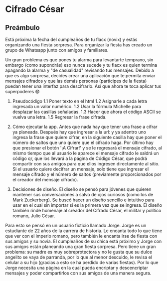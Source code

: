 # Cifrado César

## Preámbulo

Está próxima la fecha del cumpleaños de tu flacx (novix) y estás organizando una
fiesta sorpresa. Para organizar la fiesta has creado un grupo de Whatsapp junto
con amigos y familiares.

Un gran problema es que pones tu alarma para levantarte temprano, sin embargo
(como supondrás) eso nunca sucede y tu flacx es quien termina apagando la alarma
y "de casualidad" revisando tus mensajes. Debido a que es algo sorpresa, decides
crear una aplicación que te permita enviar mensajes cifrados y que las demás
personas (partícipes de la fiesta) puedan tener una interfaz para
descifrarlo. Así que ahora te toca aplicar tus superpoderes 😎

1. Pseudocódigo
1.1 Poner texto en el html
1.2 Asignarle a cada letra ingresada un valor numérico.
1.2 Usar la fórmula Michelle para desplazar las casillas señaladas.
1.3 Hacer que ahora el código ASCII se vuelva una letra.
1.5 Regresar la frase cifrada.


2. Cómo ejecutar la app.
Antes que nada hay que tener una frase a cifrar ya planeada. Después hay que ingresar a la url: y ya adentro uno ingresa la frase que quiere cifrar, en la siguiente casilla hay que poner el número de saltos que uno quiere que el cifrado haga.
 Por último hay que presionar el botón '¡A Cifrar!' y se le regresará el mensaje cifrado, al mismo tiempo que al usuario le aparece el mensaje cifrado le saldrá un código qr, que los llevará a la página de Código César, que podrá compartir con sus amigos para que ellos ingresen directamente al sitio.
Si el usuario quiere decifrar un mensaje, solo tiene que ingresar el mensaje cifrado y el número de saltos (previamente proporcionados por el creador del mensaje cifrado).

3. Decisiones de diseño.
El diseño se pensó para jóvenes que quieren mantener sus conversaciones a salvo de ojos curiosos (como los de Mark Zuckerberg).
Se buscó hacer un diseño sencillo e intuitivo para usar en el cual sin importar si es la primera vez que se ingresa.
El diseño también rinde homenaje al creador del Cifrado César, el militar y político romano, Julio César.

Para esto se pensó en un usuario ficticio llamado Jorge.
Jorge es un estudiante de 22 años de la carrera de historia. Le encanta todo lo que tiene que ver con el imperio romano, pero también le encanta irse de fiesta con sus amigos y su novia.
El cumpleaños de su chica está próximo y Jorge con sus amigos están planeando una gran fiesta sorpresa.
Pero tiene un gran problema: su madre es muy sobreprotectora y no le gusta que su dulce angelito se vaya de parranda, por lo que al menor descuido, le revisa el celular a su hijo (gracias a esto se ha perdido de varias fiestas). Por lo que Jorge necesita una página en la cual pueda encriptar y descencriptar mensajes y poder compartirlos con sus amigos de una manera segura.
